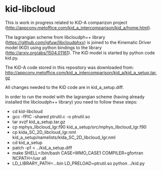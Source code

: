kid-libcloud
============

This is work in progress related to KiD-A comparizon project 
(http://appconv.metoffice.com/kid_a_intercomparison/kid_a/home.html).

The lagrangian scheme from libcloudph++ library 
(https://github.com/igfuw/libcloudphxx) is joined to the Kinematic Driver 
model (KiD) using python bindings to the library (http://arxiv.org/abs/1504.01161).
The KiD model is started by python code kid.py.   

The KiD-A code stored in this repository was downloaded from:
http://appconv.metoffice.com/kid_a_intercomparison/kid_a/kid_a_setup.tar.gz

All changes needed to the KiD code are in kid_a_setup.diff.

In order to run the model with the lagrangian scheme (having already installed 
the libcloudph++ library) you need to follow these steps: 

  - cd kid-libcloud
  - gcc -fPIC -shared ptrutil.c -o ptrutil.so
  - tar xvzf kid_a_setup.tar.gz
  - cp mphys_libcloud_lgr.f90 kid_a_setup/src/mphys_libcloud_lgr.f90 
  - cp kida_SC_2D_libcloud_lgr.nml kid_a_setup/namelists/kida_SC_2D_libcloud_lgr.nml 
  - cd kid_a_setup
  - patch -p1 < ../kid_a_setup.diff
  - make SHELL=/bin/bash CASE=WMO_CASE1 COMPILER=gfortran NCPATH=/usr all
  - LD_LIBRARY_PATH=..:bin LD_PRELOAD=ptrutil.so python ../kid.py 
